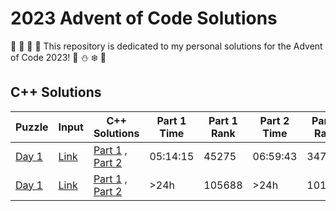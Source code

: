 # 2023 Advent of Code Solutions

🎄 🎅 🤶 🦌 This repository is dedicated to my personal solutions for the Advent of Code 2023! 🎁 ⛄ ❄️ 🍪

## C++ Solutions

Puzzle | Input | C++ Solutions | Part 1 Time | Part 1 Rank | Part 2 Time | Part 2 Rank |
------ | ----- | ------------- | ----------- | ----------- | ----------- | ----------- |
[Day 1](https://adventofcode.com/2023/day/1)| [Link](https://github.com/robyntiger/AoC-2023/blob/main/Input%20Files/day_1.txt) | [Part 1](https://github.com/robyntiger/AoC-2023/blob/main/C%2B%2B%20Solutions/day_1a.cpp) , [Part 2](https://github.com/robyntiger/AoC-2023/blob/main/C%2B%2B%20Solutions/day_1b.cpp) | 05:14:15 | 45275 | 06:59:43 | 34771 |
[Day 1](https://adventofcode.com/2023/day/2)| [Link](https://github.com/robyntiger/AoC-2023/blob/main/Input%20Files/day_2.txt) | [Part 1](https://github.com/robyntiger/AoC-2023/blob/main/C%2B%2B%20Solutions/day_2a.cpp) , [Part 2](https://github.com/robyntiger/AoC-2023/blob/main/C%2B%2B%20Solutions/day_2b.cpp) | >24h | 105688 | >24h | 101880 |
